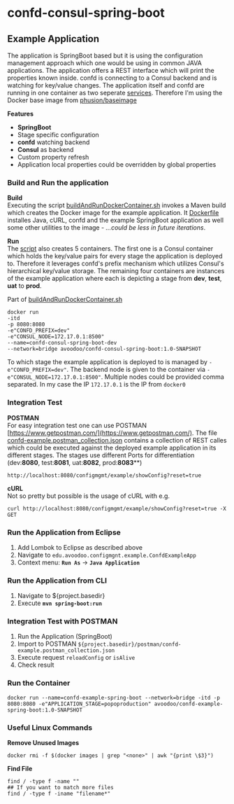 # confd-consul-spring-boot

## Example Application
The application is SpringBoot based but it is using the configuration management approach which one would be using in common JAVA applications. The application offers a REST interface which will print the properties known inside. confd is connecting to a Consul backend and is watching for key/value changes. The application itself and confd are running in one container as two seperate [services](src/main/docker/service/). Therefore I'm using the Docker base image from [phusion/baseimage](https://hub.docker.com/r/phusion/baseimage/)

**Features**
- **SpringBoot**
- Stage specific configuration 
- **confd** watching backend
- **Consul** as backend
- Custom property refresh
- Application local properties could be overridden by global properties


### Build and Run the application
**Build**  
Executing the script [buildAndRunDockerContainer.sh](buildAndRunDockerContainer.sh) invokes a Maven build which creates the Docker image for the example application. It [Dockerfile](https://github.com/PaulsAgileIndex/config-mgmt/blob/master/confd-consul-spring-boot/Dockerfile) installes Java, cURL, confd and the example SpringBoot application as well some other utilities to the image - *...could be less in future iterations*.

**Run**  
The [script](buildAndRunDockerContainer.sh) also creates 5 containers. The first one is a Consul container which holds the key/value pairs for every stage the application is deployed to. Therefore it leverages confd's prefix mechanism which utilizes Consul's hierarchical key/value storage. The remaining four containers are instances of the example application where each is depicting a stage from **dev**, **test**, **uat** to **prod**.  

Part of [buildAndRunDockerContainer.sh](buildAndRunDockerContainer.sh)
```
docker run 
-itd 
-p 8080:8080 
-e"CONFD_PREFIX=dev" 
-e"CONSUL_NODE=172.17.0.1:8500" 
--name=confd-consul-spring-boot-dev 
--network=bridge avoodoo/confd-consul-spring-boot:1.0-SNAPSHOT
```
To which stage the example application is deployed to is managed by ``-e"CONFD_PREFIX=dev"``. The backend node is given to the container via ``-e"CONSUL_NODE=172.17.0.1:8500"``. Multiple nodes could be provided comma separated. In my case the IP ``172.17.0.1`` is the IP from ``docker0``

### Integration Test
**POSTMAN**  
For easy integration test one can use POSTMAN [https://www.getpostman.com/](https://www.getpostman.com/). The file [confd-example.postman_collection.json](https://github.com/PaulsAgileIndex/config-mgmt/blob/master/confd-consul-spring-boot/postman/confd-example.postman_collection.json) contains a collection of REST calles which could be executed against the deployed example application in its different stages. The stages use different Ports for differentiation (dev:**8080**, test:**8081**, uat:**8082**, prod:**8083****)
```
http://localhost:8080/configmgmt/example/showConfig?reset=true
```

**cURL**  
Not so pretty but possible is the usage of cURL with e.g.
```
curl http://localhost:8080/configmgmt/example/showConfig?reset=true -X GET
```


### Run the Application from Eclipse

  1. Add Lombok to Eclipse as described above
  2. Navigate to ``edu.avoodoo.configmgnt.example.ConfdExampleApp``
  3. Context menu: **``Run As``** -> **``Java Application``**


### Run the Application from CLI

  1. Navigate to ${project.basedir}
  2. Execute **``mvn spring-boot:run``**


### Integration Test with POSTMAN

 1. Run the Application (SpringBoot)
 2. Import to POSTMAN ``${project.basedir}/postman/confd-example.postman_collection.json`` 
 3. Execute request ``reloadConfig`` or ``isAlive`` 
 4. Check result
 
### Run the Container

```
docker run --name=confd-example-spring-boot --network=bridge -itd -p 8080:8080 -e"APPLICATION_STAGE=popoproduction" avoodoo/confd-example-spring-boot:1.0-SNAPSHOT
```
 
### Useful Linux Commands

**Remove Unused Images**  

```
docker rmi -f $(docker images | grep "<none>" | awk "{print \$3}")
```

**Find File**  

```
find / -type f -name ""
## If you want to match more files
find / -type f -iname "filename*"
```
